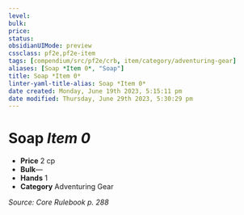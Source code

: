 ```yaml
---
level:
bulk:
price:
status:
obsidianUIMode: preview
cssclass: pf2e,pf2e-item
tags: [compendium/src/pf2e/crb, item/category/adventuring-gear]
aliases: [Soap *Item 0*, "Soap"]
title: Soap *Item 0*
linter-yaml-title-alias: Soap *Item 0*
date created: Monday, June 19th 2023, 5:15:11 pm
date modified: Thursday, June 29th 2023, 5:30:29 pm
---
```


# Soap *Item 0*

- **Price** 2 cp
- **Bulk**—
- **Hands** 1
- **Category** Adventuring Gear

*Source: Core Rulebook p. 288*
